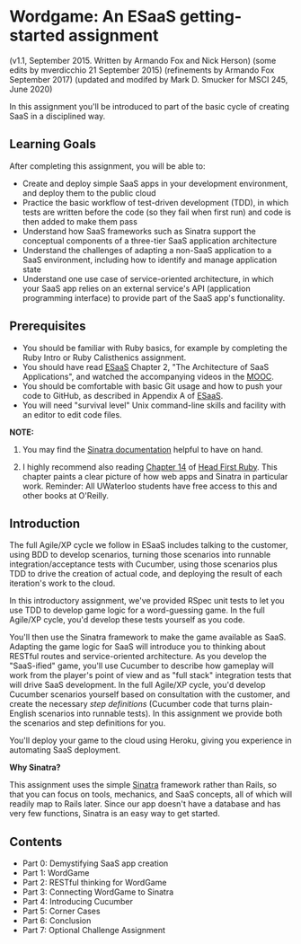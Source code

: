 
Wordgame: An ESaaS getting-started assignment
=============================================================

(v1.1, September 2015.  Written by Armando Fox and Nick Herson)
(some edits by mverdicchio 21 September 2015)
(refinements by Armando Fox September 2017)
(updated and modifed by Mark D. Smucker for MSCI 245, June 2020)

In this assignment you'll be introduced to part of the basic cycle of creating SaaS in a disciplined way.


Learning Goals
--------------
After completing this assignment, you will be able to:

* Create and deploy simple SaaS apps in your development environment, and deploy them to the public cloud
* Practice the basic workflow of test-driven development (TDD), in which tests are written before the code (so they fail when first run) and code is then added to make them pass
* Understand how SaaS frameworks such as Sinatra support the conceptual components of a three-tier SaaS application architecture
* Understand the challenges of adapting a non-SaaS application to a SaaS environment, including how to identify and manage application state
* Understand one use case of service-oriented architecture, in which your SaaS app relies on an external service's API (application programming interface) to provide part of the SaaS app's functionality.

Prerequisites
-------------
* You should be familiar with Ruby basics, for example by completing the Ruby Intro or Ruby Calisthenics assignment.
* You should have read [ESaaS](http://www.saasbook.info) Chapter 2, "The Architecture of SaaS Applications", and watched the accompanying videos in the [MOOC](http://www.saas-class.org).
* You should be comfortable with basic Git usage and how to push your code to GitHub, as described in Appendix A of [ESaaS](http://www.saasbook.info).
* You will need "survival level" Unix command-line skills and facility with an editor to edit code files.

**NOTE:** 

1. You may find the [Sinatra documentation](https://sinatrarb.com) helpful to have on hand.

1. I highly recommend also reading [Chapter 14](https://learning.oreilly.com/library/view/head-first-ruby/9781449372644/ch14.html) of [Head First Ruby](https://learning.oreilly.com/library/view/head-first-ruby/9781449372644/).  This chapter paints a clear picture of how web apps and Sinatra in particular work.  Reminder: All UWaterloo students have free access to this and other books at O'Reilly.


Introduction
------------
The full Agile/XP cycle we follow in ESaaS includes talking to the customer, using BDD to develop scenarios, turning those scenarios into runnable integration/acceptance tests with Cucumber, using those scenarios plus TDD to drive the creation of actual code, and deploying the result of each iteration's work to the cloud.

In this introductory assignment, we've provided RSpec unit tests to let you use TDD to develop game logic for a word-guessing game.  In the full Agile/XP cycle, you'd develop these tests yourself as you code.

You'll then use the Sinatra framework to make the game available as SaaS.  Adapting the game logic for SaaS will introduce you to thinking about RESTful routes and service-oriented architecture. As you develop the "SaaS-ified" game, you'll use Cucumber to describe how gameplay will work from the player's point of view and as "full stack" integration tests that will drive SaaS development.  In the full Agile/XP cycle, you'd develop Cucumber scenarios yourself based on consultation with the customer, and create the necessary *step definitions* (Cucumber code that turns plain-English scenarios into runnable tests).  In this assignment we provide both the scenarios and step definitions for you.

You'll deploy your game to the cloud using Heroku, giving you experience in automating SaaS deployment.

**Why Sinatra?** 

This assignment uses the simple [Sinatra](https://github.com/sinatra/sinatra) framework rather than Rails, so that you can focus on tools, mechanics, and SaaS concepts, all of which will readily map to Rails later.  Since our app doesn't have a database and has very few functions, Sinatra is an easy way to get started.

Contents
---------

* Part 0: Demystifying SaaS app creation
* Part 1: WordGame
* Part 2: RESTful thinking for WordGame
* Part 3: Connecting WordGame to Sinatra
* Part 4: Introducing Cucumber
* Part 5: Corner Cases
* Part 6: Conclusion
* Part 7: Optional Challenge Assignment
